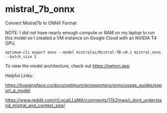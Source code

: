 # mistral_7b_onnx

Convert Mistral7b to ONNX Format

NOTE: I did not have nearly enough compute or RAM on my laptop to run this model so I created a VM instance on Google Cloud with an NVIDIA T4 GPU. 

```
optimum-cli export onnx --model mistralai/Mistral-7B-v0.1 mistral_onnx --batch_size 1
```

To view the model architecture, check out
https://netron.app


Helpful Links:

https://huggingface.co/docs/optimum/en/exporters/onnx/usage_guides/export_a_model

https://www.reddit.com/r/LocalLLaMA/comments/17k2mwq/i_dont_understand_mistral_and_context_size/
